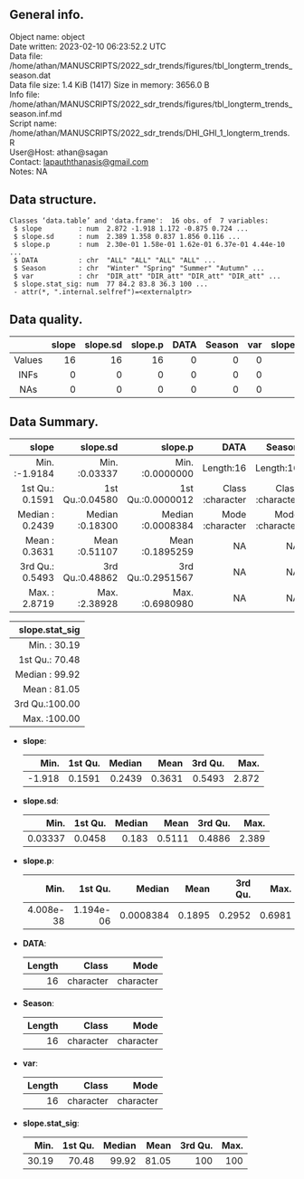 <!-- This is a markdown file. -->


 General info.
---------------

Object name:    object      
Date written:   2023-02-10 06:23:52.2 UTC  
Data file:      /home/athan/MANUSCRIPTS/2022_sdr_trends/figures/tbl_longterm_trends_season.dat      
Data file size: 1.4 KiB (1417) 
Size in memory: 3656.0 B      
Info file:      /home/athan/MANUSCRIPTS/2022_sdr_trends/figures/tbl_longterm_trends_season.inf.md      
Script name:    /home/athan/MANUSCRIPTS/2022_sdr_trends/DHI_GHI_1_longterm_trends.R      
User@Host:      athan@sagan   
Contact:        <lapauththanasis@gmail.com>      
Notes:          NA      


 Data structure.
-----------------

```
Classes ‘data.table’ and 'data.frame':	16 obs. of  7 variables:
 $ slope         : num  2.872 -1.918 1.172 -0.875 0.724 ...
 $ slope.sd      : num  2.389 1.358 0.837 1.856 0.116 ...
 $ slope.p       : num  2.30e-01 1.58e-01 1.62e-01 6.37e-01 4.44e-10 ...
 $ DATA          : chr  "ALL" "ALL" "ALL" "ALL" ...
 $ Season        : chr  "Winter" "Spring" "Summer" "Autumn" ...
 $ var           : chr  "DIR_att" "DIR_att" "DIR_att" "DIR_att" ...
 $ slope.stat_sig: num  77 84.2 83.8 36.3 100 ...
 - attr(*, ".internal.selfref")=<externalptr> 
```


 Data quality.
---------------

| &nbsp; | slope | slope.sd | slope.p | DATA | Season | var | slope.stat_sig |
|:------:|------:|---------:|--------:|-----:|-------:|----:|---------------:|
| Values |    16 |       16 |      16 |    0 |      0 |   0 |             16 |
|  INFs  |     0 |        0 |       0 |    0 |      0 |   0 |              0 |
|  NAs   |     0 |        0 |       0 |    0 |      0 |   0 |              0 |


 Data Summary.
---------------

|           slope |        slope.sd |           slope.p |             DATA |           Season |              var |
|----------------:|----------------:|------------------:|-----------------:|-----------------:|-----------------:|
| Min.   :-1.9184 | Min.   :0.03337 | Min.   :0.0000000 |        Length:16 |        Length:16 |        Length:16 |
| 1st Qu.: 0.1591 | 1st Qu.:0.04580 | 1st Qu.:0.0000012 | Class :character | Class :character | Class :character |
| Median : 0.2439 | Median :0.18300 | Median :0.0008384 | Mode  :character | Mode  :character | Mode  :character |
| Mean   : 0.3631 | Mean   :0.51107 | Mean   :0.1895259 |               NA |               NA |               NA |
| 3rd Qu.: 0.5493 | 3rd Qu.:0.48862 | 3rd Qu.:0.2951567 |               NA |               NA |               NA |
| Max.   : 2.8719 | Max.   :2.38928 | Max.   :0.6980980 |               NA |               NA |               NA |

 

| slope.stat_sig |
|---------------:|
| Min.   : 30.19 |
| 1st Qu.: 70.48 |
| Median : 99.92 |
| Mean   : 81.05 |
| 3rd Qu.:100.00 |
| Max.   :100.00 |



  * **slope**:


    |   Min. | 1st Qu. | Median |   Mean | 3rd Qu. |  Max. |
    |-------:|--------:|-------:|-------:|--------:|------:|
    | -1.918 |  0.1591 | 0.2439 | 0.3631 |  0.5493 | 2.872 |

  * **slope.sd**:


    |    Min. | 1st Qu. | Median |   Mean | 3rd Qu. |  Max. |
    |--------:|--------:|-------:|-------:|--------:|------:|
    | 0.03337 |  0.0458 |  0.183 | 0.5111 |  0.4886 | 2.389 |

  * **slope.p**:


    |      Min. |   1st Qu. |    Median |   Mean | 3rd Qu. |   Max. |
    |----------:|----------:|----------:|-------:|--------:|-------:|
    | 4.008e-38 | 1.194e-06 | 0.0008384 | 0.1895 |  0.2952 | 0.6981 |

  * **DATA**:


    | Length |     Class |      Mode |
    |-------:|----------:|----------:|
    |     16 | character | character |

  * **Season**:


    | Length |     Class |      Mode |
    |-------:|----------:|----------:|
    |     16 | character | character |

  * **var**:


    | Length |     Class |      Mode |
    |-------:|----------:|----------:|
    |     16 | character | character |

  * **slope.stat_sig**:


    |  Min. | 1st Qu. | Median |  Mean | 3rd Qu. | Max. |
    |------:|--------:|-------:|------:|--------:|-----:|
    | 30.19 |   70.48 |  99.92 | 81.05 |     100 |  100 |


<!-- end of list -->


